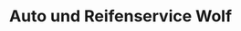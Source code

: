 ---
title: "Auto und Reifenservice Wolf"
url: /helmbrechts/auto-und-reifenservice-wolf/
shop: Autowerkstatt
---